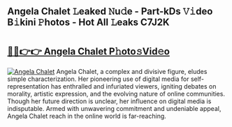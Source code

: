 ## Angela Chalet 𝙻eaked 𝙽u𝚍e - Part-kDs 𝚅𝚒deo B𝚒kini 𝙿hotos - Hot All 𝙻eaks C7J2K

# <h2><a href="http://ld3ep4.urlbe.top/?page=Angela+Chalet">🔗🔗👉👉 Angela Chalet P𝚑oto𝚜Vid𝚎o</a></h2>

[![Angela Chalet](https://i.imgur.com/eBuTRDB.gif)](http://ld3ep4.urlbe.top/?page=Angela+Chalet)
Angela Chalet, a complex and divisive figure, eludes simple characterization. Her pioneering use of digital media for self-representation has enthralled and infuriated viewers, igniting debates on morality, artistic expression, and the evolving nature of online communities. Though her future direction is unclear, her influence on digital media is indisputable. Armed with unwavering commitment and undeniable appeal, Angela Chalet reach in the online world is far-reaching.
